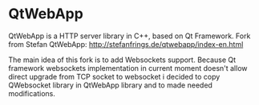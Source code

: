 # QtWebApp
 QtWebApp is a HTTP server library in C++, based on Qt Framework.
 Fork from Stefan QtWebApp: 
 http://stefanfrings.de/qtwebapp/index-en.html

The main idea of this fork is to add Websockets support. Because Qt framework  websockets implementation in current moment  doesn't allow direct  upgrade from TCP socket to websocket i decided to copy QWebsocket library in QtWebApp library and to made needed modifications.
